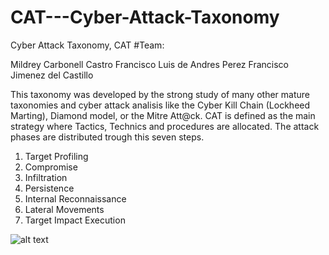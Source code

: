 # CAT---Cyber-Attack-Taxonomy
Cyber Attack Taxonomy, CAT
#Team:

  Mildrey Carbonell Castro
  Francisco Luis de Andres Perez
  Francisco Jimenez del Castillo

This taxonomy was developed by the strong study of many other mature taxonomies and cyber attack analisis like the Cyber Kill Chain (Lockheed Marting), Diamond model, or the Mitre Att@ck. 
CAT is defined as the main strategy where Tactics, Technics and procedures are allocated.
The attack phases are distributed trough this seven steps.

  1. Target Profiling
  2. Compromise
  3. Infiltration
  4. Persistence
  5. Internal Reconnaissance
  6. Lateral Movements
  7. Target Impact Execution

![alt text](https://github.com/fdeandres/CAT---Cyber-Attack-Taxonomy/blob/master/Images/CAT%20V1.0%20EN.jpg)
